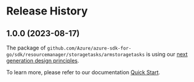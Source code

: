 # Release History

## 1.0.0 (2023-08-17)

The package of `github.com/Azure/azure-sdk-for-go/sdk/resourcemanager/storagetasks/armstoragetasks` is using our [next generation design principles](https://azure.github.io/azure-sdk/general_introduction.html).

To learn more, please refer to our documentation [Quick Start](https://aka.ms/azsdk/go/mgmt).